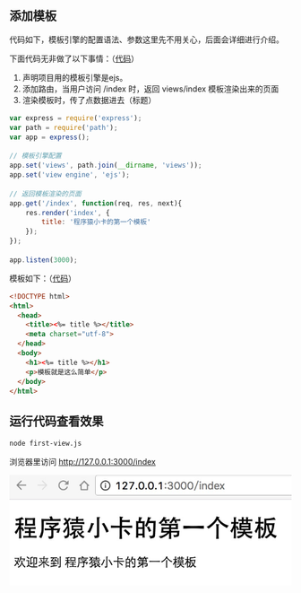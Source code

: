 ## 添加模板

代码如下，模板引擎的配置语法、参数这里先不用关心，后面会详细进行介绍。

下面代码无非做了以下事情：（[代码](/examples/getting-started/first-view.js)）

1. 声明项目用的模板引擎是ejs。
2. 添加路由，当用户访问 \/index 时，返回 views\/index 模板渲染出来的页面
3. 渲染模板时，传了点数据进去（标题）

```javascript
var express = require('express');
var path = require('path');
var app = express();

// 模板引擎配置
app.set('views', path.join(__dirname, 'views'));
app.set('view engine', 'ejs');

// 返回模板渲染的页面
app.get('/index', function(req, res, next){
    res.render('index', {
        title: '程序猿小卡的第一个模板'
    });
});

app.listen(3000);
```

模板如下：（[代码](/examples/getting-started/views/index.ejs)）

```html
<!DOCTYPE html>
<html>
  <head>
    <title><%= title %></title>
    <meta charset="utf-8">
  </head>
  <body>
    <h1><%= title %></h1>
    <p>模板就是这么简单</p>
  </body>
</html>

```

## 运行代码查看效果

```bash
node first-view.js
```

浏览器里访问 [http:\/\/127.0.0.1:3000\/index](http://127.0.0.1:3000/index)

![](/assets/first-view.png)

